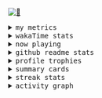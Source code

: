 [![🐙](https://hits.seeyoufarm.com/api/count/incr/badge.svg?url=https%3A%2F%2Fgithub.com%2Fktnkk%2Fhit-counter&count_bg=%23070707&title_bg=%23070707&icon=&icon_color=%23E7E7E7&title=visitors&edge_flat=true)](https://hits.seeyoufarm.com)

<details>
  <summary> <samp>my metrics</samp></summary>
  
  <br>
  
 ![🐳](https://github.com/kkhys/kkhys/blob/main/github-metrics.svg)
  
  ***
</details>

<details>
  <summary> <samp>wakaTime stats</samp></summary>
  
  <br>
  
<!--START_SECTION:waka-->
![Code Time](http://img.shields.io/badge/Code%20Time-5%2C611%20hrs%2051%20mins-blue)

**🐱 My GitHub Data** 

> 📦 5.2 MB Used in GitHub's Storage 
 > 
> 💼 Opted to Hire
 > 
> 📜 9 Public Repositories 
 > 
> 🔑 23 Private Repositories 
 > 
**I'm a Night 🦉** 

```text
🌞 Morning                14356 commits       ███████░░░░░░░░░░░░░░░░░░   27.20 % 
🌆 Daytime                10725 commits       █████░░░░░░░░░░░░░░░░░░░░   20.32 % 
🌃 Evening                24035 commits       ███████████░░░░░░░░░░░░░░   45.53 % 
🌙 Night                  3673 commits        ██░░░░░░░░░░░░░░░░░░░░░░░   06.96 % 
```
📅 **I'm Most Productive on Sunday** 

```text
Monday                   5545 commits        ███░░░░░░░░░░░░░░░░░░░░░░   10.50 % 
Tuesday                  6666 commits        ███░░░░░░░░░░░░░░░░░░░░░░   12.63 % 
Wednesday                6946 commits        ███░░░░░░░░░░░░░░░░░░░░░░   13.16 % 
Thursday                 7450 commits        ████░░░░░░░░░░░░░░░░░░░░░   14.11 % 
Friday                   7442 commits        ████░░░░░░░░░░░░░░░░░░░░░   14.10 % 
Saturday                 8650 commits        ████░░░░░░░░░░░░░░░░░░░░░   16.39 % 
Sunday                   10090 commits       █████░░░░░░░░░░░░░░░░░░░░   19.11 % 
```


📊 **This Week I Spent My Time On** 

```text
🕑︎ Time Zone: Asia/Tokyo

💬 Programming Languages: 
Other                    28 hrs 32 mins      ██████████░░░░░░░░░░░░░░░   40.06 % 
TypeScript               25 hrs 33 mins      █████████░░░░░░░░░░░░░░░░   35.88 % 
Java                     7 hrs 32 mins       ███░░░░░░░░░░░░░░░░░░░░░░   10.59 % 
MDX                      4 hrs 32 mins       ██░░░░░░░░░░░░░░░░░░░░░░░   06.38 % 
SQL                      2 hrs 14 mins       █░░░░░░░░░░░░░░░░░░░░░░░░   03.14 % 

🔥 Editors: 
Chrome                   34 hrs 55 mins      ████████████░░░░░░░░░░░░░   49.02 % 
IntelliJ IDEA            21 hrs 53 mins      ████████░░░░░░░░░░░░░░░░░   30.74 % 
WebStorm                 13 hrs 16 mins      █████░░░░░░░░░░░░░░░░░░░░   18.65 % 
DataGrip                 1 hr 8 mins         ░░░░░░░░░░░░░░░░░░░░░░░░░   01.60 % 

💻 Operating System: 
Mac                      71 hrs 14 mins      █████████████████████████   100.00 % 
```


 Last Updated on 2025/01/15 18:44:50 UTC
<!--END_SECTION:waka-->
  
  ***
</details>


<details>
  <summary> <samp>now playing</samp></summary>
  
  <br>
 
 [![🐟](https://spotify-github-profile.vercel.app/api/view?uid=31ryofms4dnv7mrohhepo4c4zgqu&cover_image=true&theme=default&show_offline=false&background_color=121212&bar_color=53b14f&bar_color_cover=false)](https://open.spotify.com/user/31ryofms4dnv7mrohhepo4c4zgqu)
  
  ***
</details>

<details>
  <summary> <samp>github readme stats</samp></summary>
  
  <br>
  
 <p align="left"> 
  <img alt="🐠" src="https://github-readme-stats.vercel.app/api?username=kkhys&count_private=true&show_icons=true&theme=dark&include_all_commits=true" />
  <img alt="🐟" src="https://github-readme-stats.vercel.app/api/top-langs/?username=kkhys&layout=compact&theme=dark&langs_count=10&hide=HTML,CSS,SCSS" />
</p>
  
  ***
</details>

<details>
  <summary> <samp>profile trophies</samp></summary>
  
  <br>
  
  [![🐬](https://github-profile-trophy.vercel.app/?username=kkhys&rank=SECRET,SSS,SS,S,AAA,AA,A&theme=darkhub&row=1&margin-w=10&no-bg=true)](https://github.com/ryo-ma/github-profile-trophy)
  
  ***
</details>

<details>
  <summary> <samp>summary cards</samp></summary>
  
  <br>
  
  ![🐋](https://github-profile-summary-cards.vercel.app/api/cards/profile-details?username=kkhys&theme=github_dark)
  ![🦑](https://github-profile-summary-cards.vercel.app/api/cards/repos-per-language?username=kkhys&theme=github_dark)
  ![🦭](https://github-profile-summary-cards.vercel.app/api/cards/most-commit-language?username=kkhys&theme=github_dark)
  ![🦀](https://github-profile-summary-cards.vercel.app/api/cards/stats?username=kkhys&theme=github_dark)
  ![🦈](https://github-profile-summary-cards.vercel.app/api/cards/productive-time?username=kkhys&theme=github_dark)
  
  ***
</details>

<details>
  <summary> <samp>streak stats</samp></summary>
  
  <br>
  
  [![🐠](http://github-readme-streak-stats.herokuapp.com?user=kkhys&theme=dark)](https://git.io/streak-stats)
  
  ***
</details>

<details>
  <summary> <samp>activity graph</samp></summary>
  
  <br>
  
  [![🐡](https://github-readme-activity-graph.vercel.app/graph?username=kkhys&theme=xcode)](https://github.com/ashutosh00710/github-readme-activity-graph)
  
  ***
</details>
